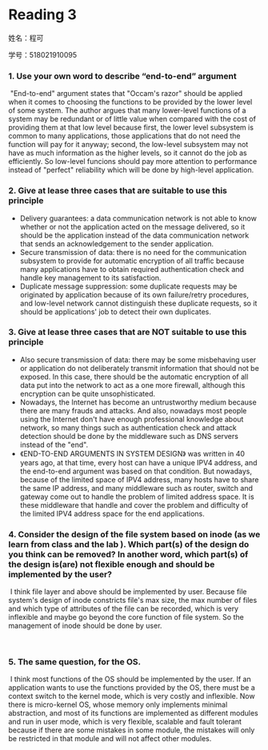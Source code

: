 # Reading 3

姓名：程可

学号：518021910095



### 1. Use your own word to describe “end-to-end” argument

​	"End-to-end" argument states that "Occam's razor" should be applied when it comes to choosing the functions to be provided by the lower level of some system. The author argues that many lower-level functions of a system may be redundant or of little value when compared with the cost of providing them at that low level because first, the lower level subsystem is common to many applications, those applications that do not need the function will pay for it anyway; second, the low-level subsystem may not have as much information as the higher levels, so it cannot do the job as efficiently. So low-level funcions should pay more attention to performance instead of "perfect" reliability which will be done by high-level application.



### 2. Give at lease three cases that are suitable to use this principle

- Delivery guarantees: a data communication network is not able to know whether or not the application acted on the message delivered, so it should be the application instead of the data communication network that sends an acknowledgement to the sender application.
- Secure transmission of data: there is no need for the communication subsystem to provide for automatic encryption of all traffic because many applications have to obtain required authentication check and handle key management to its satisfaction.
- Duplicate message suppression: some duplicate requests may be originated by application because of its own failure/retry procedures, and low-level network cannot distinguish these duplicate requests, so it should be applications' job to detect their own duplicates.



### 3. Give at lease three cases that are NOT suitable to use this principle

- Also secure transmission of data: there may be some misbehaving user or application do not deliberately transmit information that should not be exposed. In this case, there should be the automatic encryption of all data put into the network to act as a one more firewall, although this encryption can be quite unsophisticated.
- Nowadays, the Internet has become an untrustworthy medium because there are many frauds and attacks. And also, nowadays most people using the Internet don't have enough professional knowledge about network, so many things such as authentication check and attack detection should be done by the middleware such as DNS servers instead of the "end".
- 《END-TO-END ARGUMENTS IN SYSTEM DESIGN》 was written in 40 years ago, at that time, every host can have a unique IPV4 address, and the end-to-end argument was based on that condition. But nowadays, because of the limited space of IPV4 address, many hosts have to share the same IP address, and many middleware such as router, switch and gateway come out to handle the problem of limited address space. It is these middleware that handle and cover the problem and difficulty of the limited IPV4 address space for the end applications.



### 4. Consider the design of the file system based on inode (as we learn from class and the lab ). Which part(s) of the design do you think can be removed? In another word, which part(s) of the design is(are) not flexible enough and should be implemented by the user?

​	I think file layer and above should be implemented by user. Because file system's design of inode constricts file's max size, the max number of files and which type of attributes of the file can be recorded, which is very inflexible and maybe go beyond the core function of file system. So the management of inode should be done by user.

​	

### 5. The same question, for the OS.

​	I think most functions of the OS should be implemented by the user. If an application wants to use the functions provided by the OS, there must be a context switch to the kernel mode, which is very costly and inflexible. Now there is micro-kernel OS, whose memory only implements minimal abstraction, and most of its functions are implemented as different modules and run in user mode, which is very flexible, scalable and fault  tolerant because if there are some mistakes in some module, the mistakes will only be restricted in that module and will not affect other modules.